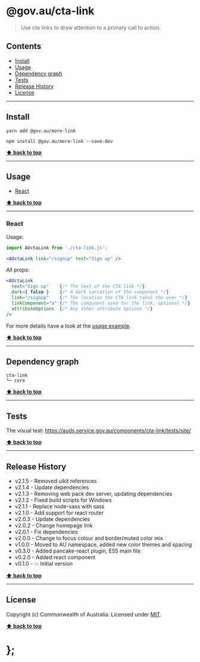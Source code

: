 @gov.au/cta-link
============

> Use cta links to draw attention to a primary call to action.


## Contents

* [Install](#install)
* [Usage](#usage)
* [Dependency graph](#dependency-graph)
* [Tests](#tests)
* [Release History](#release-history)
* [License](#license)


----------------------------------------------------------------------------------------------------------------------------------------------------------------


## Install


```shell
yarn add @gov.au/more-link
```

```shell
npm install @gov.au/more-link --save-dev
```


**[⬆ back to top](#contents)**


----------------------------------------------------------------------------------------------------------------------------------------------------------------


## Usage


* [React](#react)


**[⬆ back to top](#contents)**


----------------------------------------------------------------------------------------------------------------------------------------------------------------


### React

Usage:

```jsx
import AUctaLink from './cta-link.js';

<AUctaLink link="/signup" text="Sign up" />
```

All props:

```jsx
<AUctaLink
  text="Sign up"    {/* The text of the CTA link */}
  dark={ false }    {/* A dark variation of the component */}
  link="/signup"    {/* The location the CTA link takes the user */}
  linkComponent="a" {/* The component used for the link, optional */}
  attributeOptions  {/* Any other attribute options */}
/>
```

For more details have a look at the [usage example](https://github.com/govau/design-system-components/tree/master/components/cta-link/tests/react/index.js).


**[⬆ back to top](#contents)**


----------------------------------------------------------------------------------------------------------------------------------------------------------------


## Dependency graph

```shell
cta-link
└─ core
```


**[⬆ back to top](#contents)**


----------------------------------------------------------------------------------------------------------------------------------------------------------------


## Tests

The visual test: https://auds.service.gov.au/components/cta-link/tests/site/


**[⬆ back to top](#contents)**


----------------------------------------------------------------------------------------------------------------------------------------------------------------


## Release History

* v2.1.5 - Removed uikit references
* v2.1.4 - Update dependencies
* v2.1.3 - Removing web pack dev server, updating dependencies
* v2.1.2 - Fixed build scripts for Windows
* v2.1.1 - Replace node-sass with sass
* v2.1.0 - Add support for react router
* v2.0.3 - Update dependencies
* v2.0.2 - Change homepage link
* v2.0.1 - Fix dependencies
* v2.0.0 - Change to focus colour and border/muted color mix
* v1.0.0 - Moved to AU namespace, added new color themes and spacing
* v0.3.0 - Added pancake-react plugin, ES5 main file
* v0.2.0 - Added react component
* v0.1.0 - 💥 Initial version


**[⬆ back to top](#contents)**


----------------------------------------------------------------------------------------------------------------------------------------------------------------


## License

Copyright (c) Commonwealth of Australia.
Licensed under [MIT](https://raw.githubusercontent.com/govau/design-system-components/components/core/master/LICENSE).


**[⬆ back to top](#contents)**

# };
